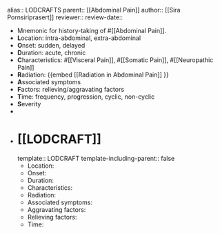 alias:: LODCRAFTS
parent:: [[Abdominal Pain]] 
author:: [[Sira Pornsiriprasert]] 
reviewer::
review-date::

- Mnemonic for history-taking of #[[Abdominal Pain]].
- **L**ocation: intra-abdominal, extra-abdominal
- **O**nset: sudden, delayed
- **D**uration: acute, chronic
- **C**haracteristics: #[[Visceral Pain]], #[[Somatic Pain]], #[[Neuropathic Pain]]
- **R**adiation: {{embed [[Radiation in Abdominal Pain]] }}
- **A**ssociated symptoms
- **F**actors: relieving/aggravating factors
- **T**ime: frequency, progression, cyclic, non-cyclic
- **S**everity
-
- # [[LODCRAFT]]
  template:: LODCRAFT
  template-including-parent:: false
	- Location:
	- Onset:
	- Duration:
	- Characteristics:
	- Radiation:
	- Associated symptoms:
	- Aggravating factors:
	- Relieving factors:
	- Time:
